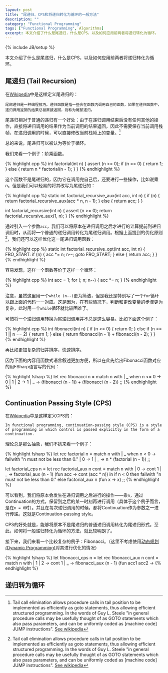 ```yaml
---
layout: post
title: "尾递归、CPS和将递归转化为循环的一般方法"
description: ""
category: "Functional Programming"
tags: ["Functional Programming", Algorithms]
excerpt: 本文介绍了什么是尾递归，什么是CPS，以及如何应用前两者将递归转化为循环。
---
```

{% include JB/setup %}

本文介绍了什么是尾递归，什么是CPS，以及如何应用前两者将递归转化为循环。

## 尾递归 (Tail Recursion)

在[Wikipedia](http://en.wikipedia.org/)中是这样定义尾递归的：

    尾部递归是一种编程技巧。递归函数是指一些会在函数内调用自己的函数，如果在递归函数中，递归调用返回的结果总被直接返回，则称为尾部递归。

尾递归相对于普通的递归有一个好处：由于在递归调用结束后没有任何其他的操作，直接将递归调用的结果作为当前调用的结果返回，因此不需要保存当前调用栈帧，在递归调用的时候，可以直接修改当前栈帧上的变量。[^tail-recursion-optimization]

总的来说，尾递归可以被认为等价于循环。

我们来看一个例子：阶乘函数。

{% highlight cpp %}
int factorial(int n) {
    assert (n >= 0);
    if (n == 0) {
        return 1;
    } else {
        return n * factorial(n - 1);
    }
}
{% endhighlight %}

这个函数不是尾递归的，因为它在调用完自己后，还要进行一些操作，比如说乘*n*。但是我们可以轻易的将其改写为尾递归的：

{% highlight cpp %}
static int factorial_recursive_aux(int acc, int n) {
    if (n) {
        return factorial_recursive_aux(acc * n, n - 1);
    } else {
        return acc;
    }
}

int factorial_recursive(int n) {
    assert (n >= 0);
    return factorial_recursive_aux(1, n);
}
{% endhighlight %}

通过引入一个参数`acc`，我们可以将原本在递归调用之后才进行的计算提前到递归调用时，从而将一个普通的递归调用转化为尾递归调用。根据上面提到的优化原则[^tail-recursion-optimization]，我们还可以这样优化这一尾递归调用函数：

{% highlight cpp %}
static int factorial_recursive_opt(int acc, int n) {
FRO_START:
    if (n) {
        acc *= n;
        n--;
        goto FRO_START;
    } else {
        return acc;
    }
}
{% endhighlight %}

容易发现，这样一个函数等价于这样一个循环：

{% highlight cpp %}
int acc = 1;
for (; n; n--) {
    acc *= n;
}
{% endhighlight %}

注意，虽然这里用一个`while (n--)`更为简洁，但是我还是特别写了一个`for`循环以跟上面的代码一一对应。这是因为，在有些情况下，判断和更改变量的步骤更为复杂，此时用一个`while`循环就比较困难了。

可惜将一个递归调用转换为尾递归调用并不总是这么容易。比如下面这个例子：

{% highlight cpp %}
int fibonacci(int n) {
    if (n <= 0) {
        return 0;
    } else if (n == 1 || n == 2) {
        return 1;
    } else {
        return fibonacci(n - 1) + fibonacci(n - 2);
    }
}
{% endhighlight %}

再比如更加复杂的归并排序，快速排序。

因为下面的内容用函数式语言叙述更加方便，所以在此先给出Fibonacci函数对应的用FSharp语言写的代码：

{% highlight fsharp %}
let rec fibonacci n =
    match n with
    | _ when n <= 0 -> 0
    | 1 | 2 -> 1
    | _ -> (fibonacci (n - 1)) + (fibonacci (n - 2))
;;
{% endhighlight %}

## Continuation Passing Style (CPS)

在[Wikipedia](http://en.wikipedia.org/)中是这样定义CPS的：

    In functional programming, continuation-passing style (CPS) is a style of programming in which control is passed explicitly in the form of a continuation.

理论总是那么抽象，我们不妨来看一个例子：

{% highlight fsharp %}
let rec factorial n =
    match n with
    | _ when n < 0 -> failwith "n must not be less than 0."
    | 0 -> 1
    | _ -> n * (factorial (n - 1))
;;

let factorial_cps n =
    let rec factorial_aux n cont =
        match n with
        | 0 -> cont 1
        | _ -> factorial_aux (n - 1) (fun acc -> cont (acc * n))
    in
    if n < 0 then failwith "n must not be less than 0."
    else factorial_aux n (fun x -> x)
;;
{% endhighlight %}

可以看到，我们将原本会发生在递归调用之后进行的操作——乘`n`，通过Continuation的方式，保留到之后的某一时刻再进行调用（具体于这个例子而言，是在`n = 0`时）。并且在每次递归调用的时候，都将Continuation作为参数之一进行传递。这就是Continuation-passing style。

CPS的好处就是，能够将原本不是尾递归的普通递归调用转化为尾递归形式。至此，如何将一般递归转化为循环的方法，就比较明朗了。

接下来，我们来看一个比较复杂的例子：Fibonacci。（这里不考虑使用[动态规划 (Dynamic Programming)](http://en.wikipedia.org/wiki/Dynamic_Programming)对其进行优化的情况）

{% highlight fsharp %}
let fibonacci_cps n =
    let rec fibonacci_aux n cont =
        match n with
        | 1 | 2 -> cont 1
        | _ -> fibonacci_aux (n - 1) (fun acc1 acc2 -> 
{% endhighlight %}

## 递归转为循环

[^tail-recursion-optimization]: Tail call elimination allows procedure calls in tail position to be implemented as efficiently as goto statements, thus allowing efficient structured programming. In the words of Guy L. Steele "in general procedure calls may be usefully thought of as GOTO statements which also pass parameters, and can be uniformly coded as \[machine code\] JUMP instructions". [See wikipedia](http://en.wikipedia.org/wiki/Tail_call#History)
